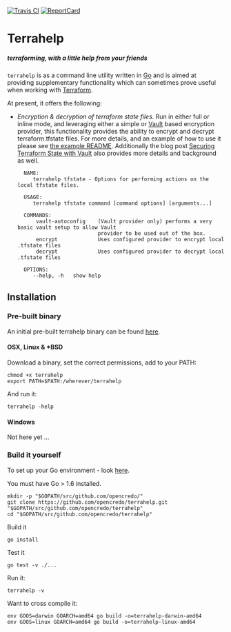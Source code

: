 [![Travis CI][Travis-Image]][Travis-Url]
[![ReportCard][ReportCard-Image]][ReportCard-Url]

# Terrahelp
##### terraforming, with a little help from your friends

`terrahelp` is as a command line utility written in [Go](https://github.com/golang/go) and is aimed at 
providing supplementary functionality which can sometimes prove useful when working with 
[Terraform](https://www.terraform.io). 

At present, it offers the following:

* _Encryption & decryption of terraform state files_.
Run in either full or inline mode, and leveraging either a simple or [Vault](https://www.vaultproject.io) based encryption provider, this
functionality provides the ability to encrypt and decrypt terraform.tfstate files. 
For more details, and an example of how to use it please see [the example README](https://github.com/opencredo/terrahelp/tree/master/examples/tfstate-encrypt). 
Additionally the blog post [Securing Terraform State with Vault](https://www.opencredo.com/securing-terraform-state-with-vault)
also provides more details and background as well.

        NAME:
           terrahelp tfstate - Options for performing actions on the local tfstate files.
        
        USAGE:
           terrahelp tfstate command [command options] [arguments...]
        
        COMMANDS:
            vault-autoconfig	(Vault provider only) performs a very basic vault setup to allow Vault 
                                provider to be used out of the box.
            encrypt		        Uses configured provider to encrypt local .tfstate files
            decrypt		        Uses configured provider to decrypt local .tfstate files
        
        OPTIONS:
           --help, -h	show help

## Installation

### Pre-built binary

An initial pre-built terrahelp binary can be found [here](https://github.com/opencredo/terrahelp/releases/).  

#### OSX, Linux & *BSD

Download a binary, set the correct permissions, add to your PATH:

    chmod +x terrahelp
    export PATH=$PATH:/wherever/terrahelp

And run it:

    terrahelp -help

#### Windows

Not here yet ...

### Build it yourself  

To set up your Go environment - look [here](https://golang.org/doc/code.html).

You must have Go > 1.6 installed.

    mkdir -p "$GOPATH/src/github.com/opencredo/"
    git clone https://github.com/opencredo/terrahelp.git "$GOPATH/src/github.com/opencredo/terrahelp"
    cd "$GOPATH/src/github.com/opencredo/terrahelp"

Build it

    go install
    
Test it
    
    go test -v ./...

Run it:

    terrahelp -v 
    
Want to cross compile it:

    env GOOS=darwin GOARCH=amd64 go build -o=terrahelp-darwin-amd64
    env GOOS=linux GOARCH=amd64 go build -o=terrahelp-linux-amd64

[Travis-Image]: https://travis-ci.org/opencredo/terrahelp.svg?branch=master
[Travis-Url]: https://travis-ci.org/opencredo/terrahelp
[ReportCard-Url]: http://goreportcard.com/report/opencredo/terrahelp
[ReportCard-Image]: http://goreportcard.com/badge/opencredo/terrahelp
